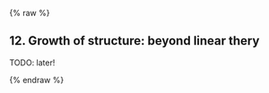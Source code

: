 {% raw %}
<section markdown="1">

## 12. Growth of structure: beyond linear thery

TODO: later!

</section>

{% endraw %}
